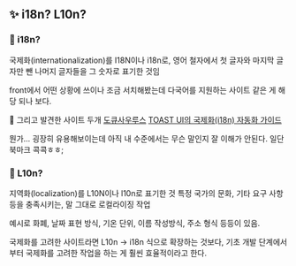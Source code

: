 ## ✨ i18n? L10n?

### 🎇 i18n?

국제화(internationalization)를 I18N이나 i18n로,
영어 철자에서 첫 글자와 마지막 글자만 뺀 나머지 글자들을 그 숫자로 표기한 것임

front에서 어떤 상황에 쓰이나 조금 서치해봤는데 다국어를 지원하는 사이트 같은 게 해당 되나 보다.

📌 그리고 발견한 사이트 두개
[도큐사우루스](https://docusaurus.io/ko/)
[TOAST UI의 국제화(i18n) 자동화 가이드](https://ui.toast.com/weekly-pick/ko_20210303)

뭔가... 굉장히 유용해보이는데 아직 내 수준에서는 무슨 말인지 잘 이해가 안된다. 일단 북마크 콕콕ㅎㅎ;

### 🎇 L10n?

지역화(localization)를 L10N이나 l10n로 표기한 것
특정 국가의 문화, 기타 요구 사항 등을 충족시키는, 말 그대로 로컬라이징 작업

예시로 화폐, 날짜 표현 방식, 기온 단위, 이름 작성방식, 주소 형식 등등이 있음.

국제화를 고려한 사이트라면 L10n -> i18n 식으로 확장하는 것보다, 기초 개발 단계에서부터 국제화를 고려한 작업을 하는 게 훨씬 효율적이라고 한다.
